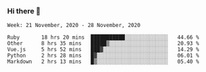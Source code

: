 ### Hi there 👋

<!--START_SECTION:waka-->
```text
Week: 21 November, 2020 - 28 November, 2020

Ruby       18 hrs 20 mins  ███████████░░░░░░░░░░░░░░   44.66 % 
Other      8 hrs 35 mins   █████▒░░░░░░░░░░░░░░░░░░░   20.93 % 
Vue.js     5 hrs 52 mins   ███▓░░░░░░░░░░░░░░░░░░░░░   14.29 % 
Python     2 hrs 28 mins   █▓░░░░░░░░░░░░░░░░░░░░░░░   06.01 % 
Markdown   2 hrs 13 mins   █▒░░░░░░░░░░░░░░░░░░░░░░░   05.40 % 
```
<!--END_SECTION:waka-->

<!--
**yqmmm/yqmmm** is a ✨ _special_ ✨ repository because its `README.md` (this file) appears on your GitHub profile.

Here are some ideas to get you started:

- 🔭 I’m currently working on ...
- 🌱 I’m currently learning ...
- 👯 I’m looking to collaborate on ...
- 🤔 I’m looking for help with ...
- 💬 Ask me about ...
- 📫 How to reach me: ...
- 😄 Pronouns: ...
- ⚡ Fun fact: ...
-->
